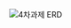 ![4차과제 ERD](https://user-images.githubusercontent.com/37949197/100949730-38b46600-354e-11eb-856a-46c015d5be83.png)